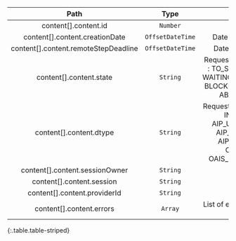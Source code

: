 |Path|Type|Description|Constraints|
|:--:|:--:|:---------:|:---------:|
|content[].content.id| `Number` |Request id||
|content[].content.creationDate| `OffsetDateTime` |Date of Request creation||
|content[].content.remoteStepDeadline| `OffsetDateTime` |Date of Request timeout||
|content[].content.state| `String` |Request state. Allowed values : TO_SCHEDULE, CREATED, WAITING_VERSIONING_MODE, BLOCKED, RUNNING, ERROR, ABORTED, IGNORED||
|content[].content.dtype| `String` |Request type. Allowed values : INGEST, UPDATE, AIP_UPDATES_CREATOR, AIP_SAVE_METADATA, AIP_POST_PROCESS, OAIS_DELETION, OAIS_DELETION_CREATOR||
|content[].content.sessionOwner| `String` |Session owner||
|content[].content.session| `String` |Session||
|content[].content.providerId| `String` |Provider id||
|content[].content.errors| `Array` |List of errors associated to the request||
{:.table.table-striped}
